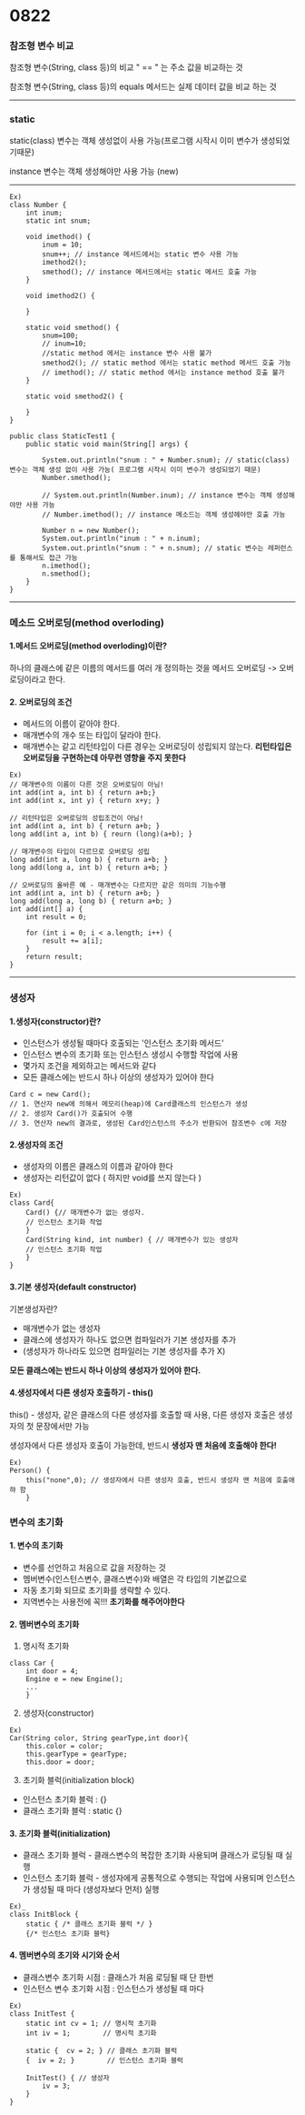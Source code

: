 # 0822

### 참조형 변수 비교

참조형 변수(String, class 등)의 비교  " == " 는 주소 값을 비교하는 것

참조형 변수(String, class 등)의 equals 메서드는 실제 데이터 값을 비교 하는 것

---

### static 

static(class) 변수는 객체 생성없이 사용 가능(프로그램 시작시 이미 변수가 생성되었기때문)

instance 변수는 객체 생성해야만 사용 가능 (new)

---


```
Ex)
class Number {
	int inum;
	static int snum;
	
	void imethod() {
		inum = 10;
		snum++; // instance 메서드에서는 static 변수 사용 가능
		imethod2(); 
		smethod(); // instance 메서드에서는 static 메서드 호출 가능
	}
	
	void imethod2() {
		
	}
	
	static void smethod() {
		snum=100;
		// inum=10; 
		//static method 에서는 instance 변수 사용 불가 
		smethod2(); // static method 에서는 static method 메서드 호출 가능
		// imethod(); // static method 에서는 instance method 호출 불가
	}
	
	static void smethod2() {
		
	}
}

public class StaticTest1 {
	public static void main(String[] args) {
		
		System.out.println("snum : " + Number.snum); // static(class) 변수는 객체 생성 없이 사용 가능( 프로그램 시작시 이미 변수가 생성되었기 때문)
		Number.smethod();
		
		// System.out.println(Number.inum); // instance 변수는 객체 생성해야만 사용 가능
		// Number.imethod(); // instance 메소드는 객체 생성헤야만 호출 가능 
		
		Number n = new Number();
		System.out.println("inum : " + n.inum);
		System.out.println("snum : " + n.snum); // static 변수는 레퍼런스를 통해서도 접근 가능
		n.imethod();
		n.smethod();
	}
}
```

---

### 메소드 오버로딩(method overloding)

#### 1.메서드 오버로딩(method overloding)이란?

하나의 클래스에 같은 이름의 메서드를 여러 개 정의하는 것을 메서드 오버로딩 -> 오버로딩이라고 한다.

#### 2. 오버로딩의 조건

* 메서드의 이름이 같아야 한다.
* 매개변수의 개수 또는 타입이 달라야 한다.
* 매개변수는 같고 리턴타입이 다른 경우는 오버로딩이 성립되지 않는다.
**리턴타입은 오버로딩을 구현하는데 아무런 영향을 주지 못한다**

```
Ex)
// 매개변수의 이름이 다른 것은 오버로딩이 아님!
int add(int a, int b) { return a+b;}
int add(int x, int y) { return x+y; }

// 리턴타입은 오버로딩의 성립조건이 아님!
int add(int a, int b) { return a+b; }
long add(int a, int b) { reurn (long)(a+b); }

// 매개변수의 타입이 다르므로 오버로딩 성립
long add(int a, long b) { return a+b; }
long add(long a, int b) { return a+b; }

// 오버로딩의 올바른 예 - 매개변수는 다르지만 같은 의미의 기능수행
int add(int a, int b) { return a+b; }
long add(long a, long b) { return a+b; }
int add(int[] a) {
	int result = 0;

	for (int i = 0; i < a.length; i++) {
		result += a[i];
	}
	return result;
}
```

---

### 생성자

#### 1.생성자(constructor)란?

* 인스턴스가 생성될 때마다 호출되는 '인스턴스 초기화 메서드'
* 인스턴스 변수의 초기화 또는 인스턴스 생성시 수행할 작업에 사용
* 몇가지 조건을 제외하고는 메서드와 같다
* 모든 클래스에는 반드시 하나 이상의 생성자가 있어야 한다

```
Card c = new Card();
// 1. 연산자 new에 의해서 메모리(heap)에 Card클래스의 인스턴스가 생성
// 2. 생성자 Card()가 호출되어 수행
// 3. 연산자 new의 결과로, 생성된 Card인스턴스의 주소가 반환되어 참조변수 c에 저장
```

#### 2.생성자의 조건

* 생성자의 이름은 클래스의 이름과 같아야 한다
* 생성자는 리턴값이 없다 ( 하지만 void를 쓰지 않는다 )

```
Ex) 
class Card{ 
	Card() {// 매개변수가 없는 생성자.
	// 인스턴스 초기화 작업
	}
	Card(String kind, int number) { // 매개변수가 있는 생성자
	// 인스턴스 초기화 작업
	}
}
```

#### 3.기본 생성자(default constructor)

기본생성자란?

* 매개변수가 없는 생성자
* 클래스에 생성자가 하나도 없으면 컴파일러가 기본 생성자를 추가 
* (생성자가 하나라도 있으면 컴파일러는 기본 생성자를 추가 X)

**모든 클래스에는 반드시 하나 이상의 생성자가 있어야 한다.**

#### 4.생성자에서 다른 생성자 호출하기 - this()

this() - 생성자, 같은 클래스의 다른 생성자를 호출할 때 사용, 다른 생성자 호출은 생성자의 첫 문장에서만 가능

생성자에서 다른 생성자 호출이 가능한데, 반드시 **생성자 맨 처음에 호출해야 한다!**

```
Ex)
Person() {
    this("none",0); // 생성자에서 다른 생성자 호출, 반드시 생성자 맨 처음에 호출애햐 함
	}
```

### 변수의 초기화

#### 1. 변수의 초기화

* 변수를 선언하고 처음으로 값을 저장하는 것
* 멤버변수(인스턴스변수, 클래스변수)와 배열은 각 타입의 기본값으로
* 자동 초기화 되므로 초기화를 생략할 수 있다.
* 지역변수는 사용전에 꼭!!! **초기화를 해주어야한다**

#### 2. 멤버변수의 초기화

1. 명시적 초기화
```
class Car {
	int door = 4;
	Engine e = new Engine();
	...
	}
```

2. 생성자(constructor)
```
Ex)
Car(String color, String gearType,int door){
	this.color = color;
	this.gearType = gearType;
	this.door = door;
```

3. 초기화 블럭(initialization block)

* 인스턴스 초기화 블럭 : {}
* 클래스 초기화 블럭 : static {}

#### 3. 초기화 블럭(initialization)

* 클래스 초기화 블럭 - 클래스변수의 복잡한 초기화 사용되며 클래스가 로딩될 때 실행
* 인스턴스 초기화 블럭 - 생성자에게 공통적으로 수행되는 작업에 사용되며 인스턴스가 생성될 때 마다 (생성자보다 먼저) 실행

```
Ex)_
class InitBlock {
	static { /* 클래스 초기화 블럭 */ }
	{/* 인스턴스 초기화 블럭}
```

#### 4. 멤버변수의 초기와 시기와 순서

* 클래스변수 초기화 시점 : 클래스가 처음 로딩될 때 단 한번
* 인스턴스 변수 초기화 시점 : 인스턴스가 생성될 때 마다

```
Ex)
class InitTest {
	static int cv = 1; // 명시적 초기화
	int iv = 1; 	   // 명시적 초기화
	
	static {  cv = 2; } // 클래스 초기화 블럭
	{  iv = 2; }        // 인스턴스 초기화 블럭
	
	InitTest() { // 생성자
		iv = 3;
	}
}
```

<img src = "https://github.com/happiipark/Java/assets/124240328/393f67d9-7997-4b6e-846e-7f1625d2942c" width="00" height="300" />
